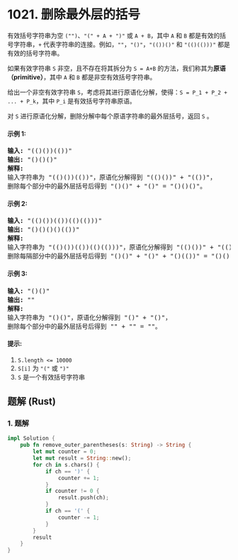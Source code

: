 # 1021. 删除最外层的括号
有效括号字符串为空 ```("")```、```"(" + A + ")"``` 或 ```A + B```，其中 ```A``` 和 ```B``` 都是有效的括号字符串，```+``` 代表字符串的连接。例如，```""```，```"()"```，```"(())()"``` 和 ```"(()(()))"``` 都是有效的括号字符串。

如果有效字符串 ```S``` 非空，且不存在将其拆分为 ```S = A+B``` 的方法，我们称其为**原语（primitive）**，其中 ```A``` 和 ```B``` 都是非空有效括号字符串。

给出一个非空有效字符串 ```S```，考虑将其进行原语化分解，使得：```S = P_1 + P_2 + ... + P_k```，其中 ```P_i``` 是有效括号字符串原语。

对 ```S``` 进行原语化分解，删除分解中每个原语字符串的最外层括号，返回 ```S``` 。

#### 示例 1:
<pre>
<strong>输入:</strong> "(()())(())"
<strong>输出:</strong> "()()()"
<strong>解释:</strong>
输入字符串为 "(()())(())"，原语化分解得到 "(()())" + "(())"，
删除每个部分中的最外层括号后得到 "()()" + "()" = "()()()"。
</pre>

#### 示例 2:
<pre>
<strong>输入:</strong> "(()())(())(()(()))"
<strong>输出:</strong> "()()()()(())"
<strong>解释:</strong>
输入字符串为 "(()())(())(()(()))"，原语化分解得到 "(()())" + "(())" + "(()(()))"，
删除每隔部分中的最外层括号后得到 "()()" + "()" + "()(())" = "()()()()(())"。
</pre>

#### 示例 3:
<pre>
<strong>输入:</strong> "()()"
<strong>输出:</strong> ""
<strong>解释:</strong>
输入字符串为 "()()"，原语化分解得到 "()" + "()"，
删除每个部分中的最外层括号后得到 "" + "" = ""。
</pre>

#### 提示:
1. ```S.length <= 10000```
2. ```S[i]``` 为 ```"("``` 或 ```")"```
3. ```S``` 是一个有效括号字符串

## 题解 (Rust)

### 1. 题解
```Rust
impl Solution {
    pub fn remove_outer_parentheses(s: String) -> String {
        let mut counter = 0;
        let mut result = String::new();
        for ch in s.chars() {
            if ch == ')' {
                counter += 1;
            }
            if counter != 0 {
                result.push(ch);
            }
            if ch == '(' {
                counter -= 1;
            }
        }
        result
    }
}
```
